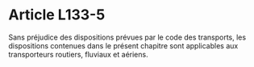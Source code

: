 # Article L133-5

<p>Sans préjudice des dispositions prévues par le code des transports, les dispositions contenues dans le présent chapitre sont applicables aux transporteurs routiers, fluviaux et aériens. </p>
